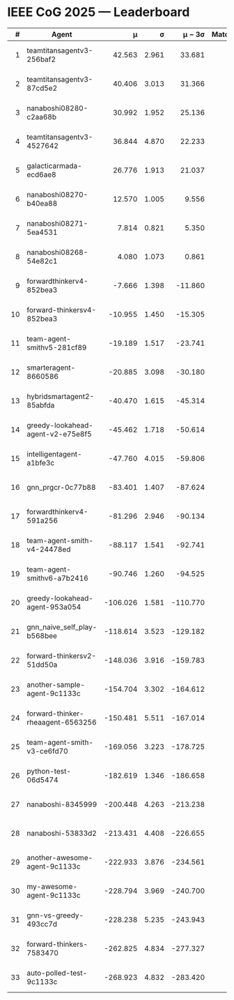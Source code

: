 # IEEE CoG 2025 — Leaderboard

| # | Agent | μ | σ | μ − 3σ | Matches | Updated |
|---:|---|---:|---:|---:|---:|---|
| 1 | teamtitansagentv3-256baf2 | 42.563 | 2.961 | 33.681 | 560 | 2025-09-01 01:21 |
| 2 | teamtitansagentv3-87cd5e2 | 40.406 | 3.013 | 31.366 | 600 | 2025-09-01 01:21 |
| 3 | nanaboshi08280-c2aa68b | 30.992 | 1.952 | 25.136 | 680 | 2025-09-01 01:21 |
| 4 | teamtitansagentv3-4527642 | 36.844 | 4.870 | 22.233 | 460 | 2025-09-01 01:21 |
| 5 | galacticarmada-ecd6ae8 | 26.776 | 1.913 | 21.037 | 700 | 2025-09-01 01:21 |
| 6 | nanaboshi08270-b40ea88 | 12.570 | 1.005 | 9.556 | 680 | 2025-09-01 01:21 |
| 7 | nanaboshi08271-5ea4531 | 7.814 | 0.821 | 5.350 | 680 | 2025-09-01 01:21 |
| 8 | nanaboshi08268-54e82c1 | 4.080 | 1.073 | 0.861 | 840 | 2025-09-01 01:21 |
| 9 | forwardthinkerv4-852bea3 | -7.666 | 1.398 | -11.860 | 666 | 2025-09-01 01:21 |
| 10 | forward-thinkersv4-852bea3 | -10.955 | 1.450 | -15.305 | 360 | 2025-09-01 01:21 |
| 11 | team-agent-smithv5-281cf89 | -19.189 | 1.517 | -23.741 | 700 | 2025-09-01 01:21 |
| 12 | smarteragent-8660586 | -20.885 | 3.098 | -30.180 | 485 | 2025-09-01 01:21 |
| 13 | hybridsmartagent2-85abfda | -40.470 | 1.615 | -45.314 | 507 | 2025-09-01 01:21 |
| 14 | greedy-lookahead-agent-v2-e75e8f5 | -45.462 | 1.718 | -50.614 | 720 | 2025-09-01 01:21 |
| 15 | intelligentagent-a1bfe3c | -47.760 | 4.015 | -59.806 | 586 | 2025-09-01 01:21 |
| 16 | gnn_prgcr-0c77b88 | -83.401 | 1.407 | -87.624 | 620 | 2025-09-01 01:21 |
| 17 | forwardthinkerv4-591a256 | -81.296 | 2.946 | -90.134 | 500 | 2025-09-01 01:21 |
| 18 | team-agent-smith-v4-24478ed | -88.117 | 1.541 | -92.741 | 600 | 2025-09-01 01:21 |
| 19 | team-agent-smithv6-a7b2416 | -90.746 | 1.260 | -94.525 | 720 | 2025-09-01 01:21 |
| 20 | greedy-lookahead-agent-953a054 | -106.026 | 1.581 | -110.770 | 660 | 2025-09-01 01:21 |
| 21 | gnn_naive_self_play-b568bee | -118.614 | 3.523 | -129.182 | 280 | 2025-09-01 01:21 |
| 22 | forward-thinkersv2-51dd50a | -148.036 | 3.916 | -159.783 | 400 | 2025-09-01 01:21 |
| 23 | another-sample-agent-9c1133c | -154.704 | 3.302 | -164.612 | 660 | 2025-09-01 01:21 |
| 24 | forward-thinker-rheaagent-6563256 | -150.481 | 5.511 | -167.014 | 700 | 2025-09-01 01:21 |
| 25 | team-agent-smith-v3-ce6fd70 | -169.056 | 3.223 | -178.725 | 520 | 2025-09-01 01:21 |
| 26 | python-test-06d5474 | -182.619 | 1.346 | -186.658 | 520 | 2025-09-01 01:21 |
| 27 | nanaboshi-8345999 | -200.448 | 4.263 | -213.238 | 520 | 2025-09-01 01:21 |
| 28 | nanaboshi-53833d2 | -213.431 | 4.408 | -226.655 | 580 | 2025-09-01 01:21 |
| 29 | another-awesome-agent-9c1133c | -222.933 | 3.876 | -234.561 | 760 | 2025-09-01 01:21 |
| 30 | my-awesome-agent-9c1133c | -228.794 | 3.969 | -240.700 | 660 | 2025-09-01 01:21 |
| 31 | gnn-vs-greedy-493cc7d | -228.238 | 5.235 | -243.943 | 660 | 2025-09-01 01:21 |
| 32 | forward-thinkers-7583470 | -262.825 | 4.834 | -277.327 | 540 | 2025-09-01 01:21 |
| 33 | auto-polled-test-9c1133c | -268.923 | 4.832 | -283.420 | 860 | 2025-09-01 01:21 |

